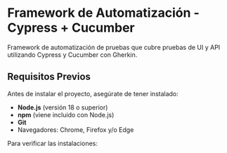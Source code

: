 # Framework de Automatización - Cypress + Cucumber

Framework de automatización de pruebas que cubre pruebas de UI y API utilizando Cypress y Cucumber con Gherkin.

## Requisitos Previos

Antes de instalar el proyecto, asegúrate de tener instalado:

- **Node.js** (versión 18 o superior)
- **npm** (viene incluido con Node.js)
- **Git**
- Navegadores: Chrome, Firefox y/o Edge

Para verificar las instalaciones:
```bash#   c y p r e s s - f i n a l  
 